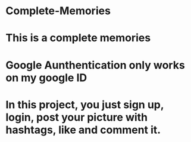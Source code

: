 # Complete-Memories
# This is a complete memories
# Google Aunthentication only works on my google ID
# In this project, you just sign up, login, post your picture with hashtags, like and comment it. 
